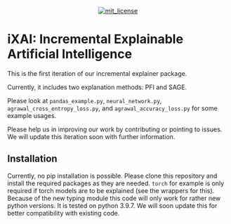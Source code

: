 <p align="center">
  <!-- License -->
  <a href="https://opensource.org/licenses/MIT">
    <img src="https://img.shields.io/badge/License-MIT-brightgreen.svg" alt="mit_license">
  </a>
</p>

# iXAI: Incremental Explainable Artificial Intelligence

This is the first iteration of our incremental explainer package.

Currently, it includes two explanation methods: PFI and SAGE.

Please look at `pandas_example.py`, `neural_network.py`, `agrawal_cross_entropy_loss.py`, and `agrawal_accuracy_loss.py`
for some example usages.

Please help us in improving our work by contributing or pointing to issues. We will update this iteration soon with further information.

## Installation
Currently, no pip installation is possible. Please clone this repository and install the required packages as they are needed. 
`torch` for example is only required if torch models are to be explained (see the wrappers for this). Because of the new typing module this code will only work for rather new python versions. It is tested on python 3.9.7.
We will soon update this for better compatibility with existing code.
